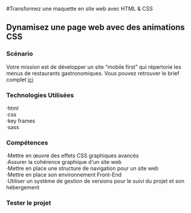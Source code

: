 ﻿#Transformez une maquette en site web avec HTML & CSS
## Dynamisez une page web avec des animations CSS

### Scénario
Votre mission est de développer un site “mobile first” qui répertorie les menus de restaurants gastronomiques.
Vous pouvez retrouver le brief complet [ici](https://s3-eu-west-1.amazonaws.com/course.oc-static.com/projects/DW_P3/Brief%20cre%CC%81atif%20-%20Ohmyfood!.pdf)

### Technologies Utilisées
 ·html<br>
 ·css<br>
 ·key frames<br>
 ·sass<br>

### Compétences
 ·Mettre en œuvre des effets CSS graphiques avancés<br>
 ·Assurer la cohérence graphique d'un site web<br>
 ·Mettre en place une structure de navigation pour un site web<br>
 ·Mettre en place son environnement Front-End<br>
 ·Utiliser un système de gestion de versions pour le suivi du projet et son hébergement

### Tester le projet
